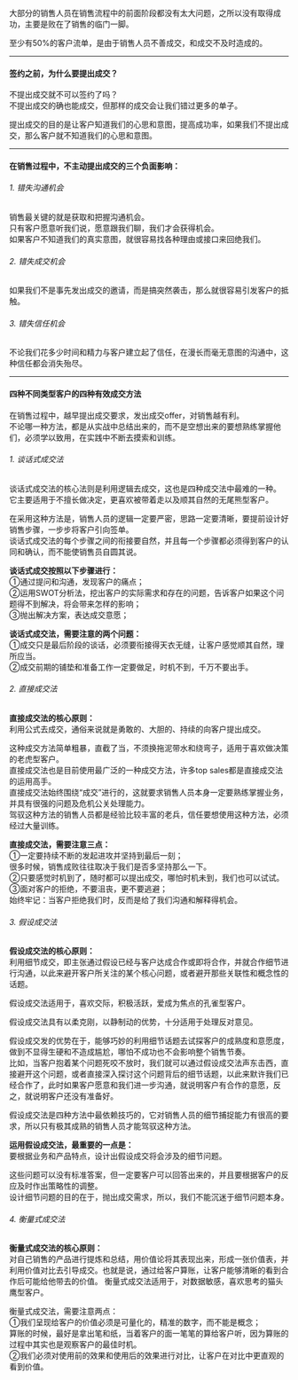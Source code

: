 大部分的销售人员在销售流程中的前面阶段都没有太大问题，之所以没有取得成功，主要是败在了销售的临门一脚。         
       
至少有50%的客户流单，是由于销售人员不善成交，和成交不及时造成的。       
****
#### 签约之前，为什么要提出成交？
不提出成交就不可以签约了吗？      
不提出成交的确也能成交，但那样的成交会让我们错过更多的单子。       
      
提出成交的目的是让客户知道我们的心思和意图，提高成功率，如果我们不提出成交，那么客户就不知道我们的心思和意图。       
         
*****
		 
#### 在销售过程中，不主动提出成交的三个负面影响：
###### 1. 错失沟通机会
销售最关键的就是获取和把握沟通机会。       
只有客户愿意听我们说，愿意跟我们聊，我们才会获得机会。     
如果客户不知道我们的真实意图，就很容易找各种理由或接口来回绝我们。       
       
###### 2. 错失成交机会
如果我们不是事先发出成交的邀请，而是搞突然袭击，那么就很容易引发客户的抵触。      
       
###### 3. 错失信任机会
不论我们花多少时间和精力与客户建立起了信任，在漫长而毫无意图的沟通中，这种信任都会消失殆尽。     
      
*****
#### 四种不同类型客户的四种有效成交方法      
在销售过程中，越早提出成交要求，发出成交offer，对销售越有利。     
不论哪一种方法，都是从实战中总结出来的，而不是空想出来的要想熟练掌握他们，必须学以致用，在实践中不断去摸索和训练。      
      
###### 1. 谈话式成交法
谈话式成交法的核心法则是利用逻辑去成交，这也是四种成交法中最难的一种。       
它主要适用于不擅长做决定，更喜欢被带着走以及顺其自然的无尾熊型客户。      
      
在采用这种方法是，销售人员的逻辑一定要严密，思路一定要清晰，要提前设计好销售步骤，一步步将客户引向签单。       
谈话式成交法的每个步骤之间的衔接要自然，并且每一个步骤都必须得到客户的认同和确认，而不能使销售员自圆其说。       
      
**谈话式成交按照以下步骤进行：**                    
①通过提问和沟通，发现客户的痛点；            
②运用SWOT分析法，挖出客户的实际需求和存在的问题，告诉客户如果这个问题得不到解决，将会带来怎样的影响；           
③抛出解决方案，表达成交意愿；            
        
**谈话式成交法，需要注意的两个问题：**       
①成交只是最后阶段的谈话，必须要衔接得天衣无缝，让客户感觉顺其自然，理所应当。        
②成交前期的铺垫和准备工作一定要做足，时机不到，千万不要出手。         
     
        
###### 2. 直接成交法
**直接成交法的核心原则：**             
利用公式去成交，通俗来说就是勇敢的、大胆的、持续的向客户提出成交。        
        
这种成交方法简单粗暴，直截了当，不须换拖泥带水和绕弯子，适用于喜欢做决策的老虎型客户。         
直接成交法也是目前使用最广泛的一种成交方法，许多top sales都是直接成交法的运用高手。    
直接成交法始终围绕“成交”进行的，这就要求销售人员本身一定要熟练掌握业务，并具有很强的问题及危机公关处理能力。         
驾驭这种方法的销售人员都是经验比较丰富的老兵，信任要想使用这种方法，必须经过大量训练。      
        
**直接成交法，需要注意三点：**          
①一定要持续不断的发起进攻并坚持到最后一刻；         
很多时候，销售成败往往取决于我们是否多坚持那么一下。        
②只要感觉时机到了，随时都可以提出成交，哪怕时机未到，我们也可以试试。      
③面对客户的拒绝，不要沮丧，更不要逃避；        
始终牢记：当客户拒绝我们时，反而是给了我们沟通和解释得机会。       
       
###### 3. 假设成交法
**假设成交法的核心原则：**        
利用细节成交，即主张通过假设已经与客户达成合作或即将合作，并就合作细节进行沟通，以此来避开客户所关注的某个核心问题，或者避开那些关联性和概念性的话题。       
       
假设成交法适用于，喜欢交际，积极活跃，爱成为焦点的孔雀型客户。        
       
假设成交法具有以柔克刚，以静制动的优势，十分适用于处理反对意见。       
       
假设成交发的优势在于，能够巧妙的利用细节话题去试探客户的成熟度和意愿度，做到不显得生硬和不造成尴尬，哪怕不成功也不会影响整个销售节奏。        
比如，当客户抱着某个问题死咬不放时，我们就可以通过假设成交法声东击西，直接避开这个问题，或者直接深入探讨这个问题背后的细节话题，以此来默许我们已经合作了，此时如果客户愿意和我们进一步沟通，就说明客户有合作的意愿，反之，就说明客户还没有准备好。        
        
假设成交法是四种方法中最依赖技巧的，它对销售人员的细节捕捉能力有很高的要求，所以只有极其成熟的销售人员才能驾驭这种方法。       
       
**运用假设成交法，最重要的一点是：**         
要根据业务和产品特点，设计出假设成交将会涉及的细节问题。      
        
这些问题可以没有标准答案，但一定要客户可以回答出来的，并且要根据客户的反应及时作出策略性的调整。        
设计细节问题的目的在于，抛出成交需求，所以，我们不能沉迷于细节问题本身。       
      
###### 4. 衡量式成交法
**衡量式成交法的核心原则：**        
对自己销售的产品进行提炼和总结，用价值论将其表现出来，形成一张价值表，并利用价值对比去引导成交。也就是说，通过给客户算账，让客户能够清晰的看到合作后可能给他带去的价值。
衡量式成交法适用于，对数据敏感，喜欢思考的猫头鹰型客户。        
       
衡量式成交法，需要注意两点：        
①我们呈现给客户的价值必须是可量化的，精准的数字，而不能是概念；       
算账的时候，最好是拿出笔和纸，当着客户的面一笔笔的算给客户听，因为算账的过程中其实也是观察客户的最佳时机。         
②我们必须对使用前的效果和使用后的效果进行对比，让客户在对比中更直观的看到价值。       
